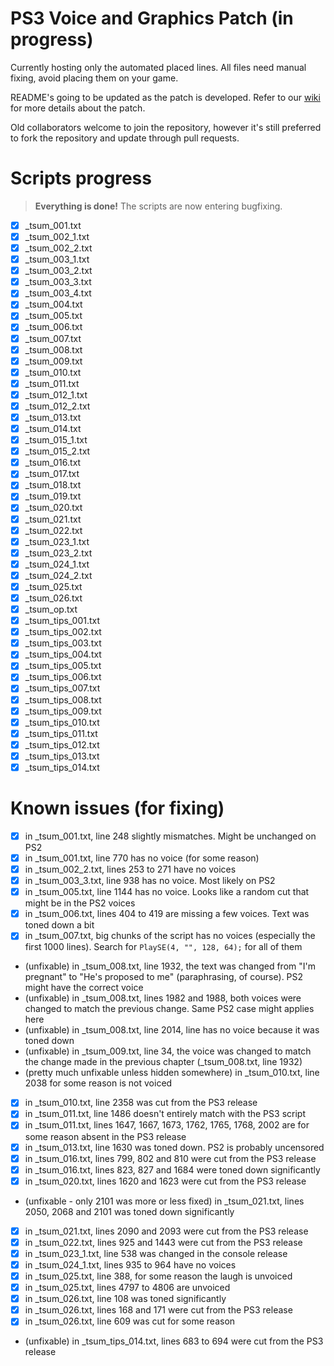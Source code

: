 # PS3 Voice and Graphics Patch (in progress)

Currently hosting only the automated placed lines. All files need manual fixing, avoid placing them on your game.

README's going to be updated as the patch is developed. Refer to our [wiki](https://github.com/07th-mod/guide/wiki) for more details about the patch.

Old collaborators welcome to join the repository, however it's still preferred to fork the repository and update through pull requests.

# Scripts progress

> **Everything is done!** The scripts are now entering bugfixing.

- [x] _tsum_001.txt
- [x] _tsum_002_1.txt
- [x] _tsum_002_2.txt
- [x] _tsum_003_1.txt
- [x] _tsum_003_2.txt
- [x] _tsum_003_3.txt
- [x] _tsum_003_4.txt
- [x] _tsum_004.txt
- [x] _tsum_005.txt
- [x] _tsum_006.txt
- [x] _tsum_007.txt
- [x] _tsum_008.txt
- [x] _tsum_009.txt
- [x] _tsum_010.txt
- [x] _tsum_011.txt
- [x] _tsum_012_1.txt
- [x] _tsum_012_2.txt
- [x] _tsum_013.txt
- [x] _tsum_014.txt
- [x] _tsum_015_1.txt
- [x] _tsum_015_2.txt
- [x] _tsum_016.txt
- [x] _tsum_017.txt
- [x] _tsum_018.txt
- [x] _tsum_019.txt
- [x] _tsum_020.txt
- [x] _tsum_021.txt
- [x] _tsum_022.txt
- [x] _tsum_023_1.txt
- [x] _tsum_023_2.txt
- [x] _tsum_024_1.txt
- [x] _tsum_024_2.txt
- [x] _tsum_025.txt
- [x] _tsum_026.txt
- [x] _tsum_op.txt
- [x] _tsum_tips_001.txt
- [x] _tsum_tips_002.txt
- [x] _tsum_tips_003.txt
- [x] _tsum_tips_004.txt
- [x] _tsum_tips_005.txt
- [x] _tsum_tips_006.txt
- [x] _tsum_tips_007.txt
- [x] _tsum_tips_008.txt
- [x] _tsum_tips_009.txt
- [x] _tsum_tips_010.txt
- [x] _tsum_tips_011.txt
- [x] _tsum_tips_012.txt
- [x] _tsum_tips_013.txt
- [x] _tsum_tips_014.txt

# Known issues (for fixing)

- [x] in _tsum_001.txt, line 248 slightly mismatches. Might be unchanged on PS2
- [x] in _tsum_001.txt, line 770 has no voice (for some reason)
- [x] in _tsum_002_2.txt, lines 253 to 271 have no voices
- [x] in _tsum_003_3.txt, line 938 has no voice. Most likely on PS2
- [x] in _tsum_005.txt, line 1144 has no voice. Looks like a random cut that might be in the PS2 voices
- [x] in _tsum_006.txt, lines 404 to 419 are missing a few voices. Text was toned down a bit
- [x] in _tsum_007.txt, big chunks of the script has no voices (especially the first 1000 lines). Search for ``PlaySE(4, "", 128, 64);`` for all of them
- (unfixable) in _tsum_008.txt, line 1932, the text was changed from "I'm pregnant" to "He's proposed to me" (paraphrasing, of course). PS2 might have the correct voice
- (unfixable) in _tsum_008.txt, lines 1982 and 1988, both voices were changed to match the previous change. Same PS2 case might applies here
- (unfixable) in _tsum_008.txt, line 2014, line has no voice because it was toned down
- (unfixable) in _tsum_009.txt, line 34, the voice was changed to match the change made in the previous chapter (_tsum_008.txt, line 1932)
- (pretty much unfixable unless hidden somewhere) in _tsum_010.txt, line 2038 for some reason is not voiced
- [x] in _tsum_010.txt, line 2358 was cut from the PS3 release
- [x] in _tsum_011.txt, line 1486 doesn't entirely match with the PS3 script
- [x] in _tsum_011.txt, lines 1647, 1667, 1673, 1762, 1765, 1768, 2002 are for some reason absent in the PS3 release
- [x] in _tsum_013.txt, line 1630 was toned down. PS2 is probably uncensored
- [x] in _tsum_016.txt, lines 799, 802 and 810 were cut from the PS3 release
- [x] in _tsum_016.txt, lines 823, 827 and 1684 were toned down significantly
- [x] in _tsum_020.txt, lines 1620 and 1623 were cut from the PS3 release
- (unfixable - only 2101 was more or less fixed) in _tsum_021.txt, lines 2050, 2068 and 2101 was toned down significantly
- [x] in _tsum_021.txt, lines 2090 and 2093 were cut from the PS3 release
- [x] in _tsum_022.txt, lines 925 and 1443 were cut from the PS3 release
- [x] in _tsum_023_1.txt, line 538 was changed in the console release
- [x] in _tsum_024_1.txt, lines 935 to 964 have no voices
- [x] in _tsum_025.txt, line 388, for some reason the laugh is unvoiced
- [x] in _tsum_025.txt, lines 4797 to 4806 are unvoiced
- [x] in _tsum_026.txt, line 108 was toned significantly
- [x] in _tsum_026.txt, lines 168 and 171 were cut from the PS3 release
- [x] in _tsum_026.txt, line 609 was cut for some reason
- (unfixable) in _tsum_tips_014.txt, lines 683 to 694 were cut from the PS3 release